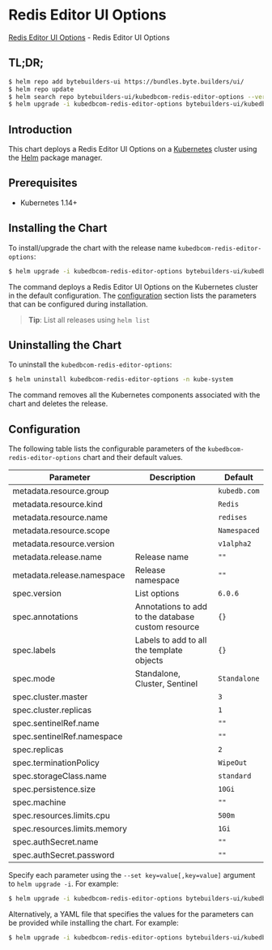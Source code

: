 # Redis Editor UI Options

[Redis Editor UI Options](https://byte.builders) - Redis Editor UI Options

## TL;DR;

```bash
$ helm repo add bytebuilders-ui https://bundles.byte.builders/ui/
$ helm repo update
$ helm search repo bytebuilders-ui/kubedbcom-redis-editor-options --version=v0.4.2
$ helm upgrade -i kubedbcom-redis-editor-options bytebuilders-ui/kubedbcom-redis-editor-options -n kube-system --create-namespace --version=v0.4.2
```

## Introduction

This chart deploys a Redis Editor UI Options on a [Kubernetes](http://kubernetes.io) cluster using the [Helm](https://helm.sh) package manager.

## Prerequisites

- Kubernetes 1.14+

## Installing the Chart

To install/upgrade the chart with the release name `kubedbcom-redis-editor-options`:

```bash
$ helm upgrade -i kubedbcom-redis-editor-options bytebuilders-ui/kubedbcom-redis-editor-options -n kube-system --create-namespace --version=v0.4.2
```

The command deploys a Redis Editor UI Options on the Kubernetes cluster in the default configuration. The [configuration](#configuration) section lists the parameters that can be configured during installation.

> **Tip**: List all releases using `helm list`

## Uninstalling the Chart

To uninstall the `kubedbcom-redis-editor-options`:

```bash
$ helm uninstall kubedbcom-redis-editor-options -n kube-system
```

The command removes all the Kubernetes components associated with the chart and deletes the release.

## Configuration

The following table lists the configurable parameters of the `kubedbcom-redis-editor-options` chart and their default values.

|          Parameter           |                    Description                     |         Default         |
|------------------------------|----------------------------------------------------|-------------------------|
| metadata.resource.group      |                                                    | <code>kubedb.com</code> |
| metadata.resource.kind       |                                                    | <code>Redis</code>      |
| metadata.resource.name       |                                                    | <code>redises</code>    |
| metadata.resource.scope      |                                                    | <code>Namespaced</code> |
| metadata.resource.version    |                                                    | <code>v1alpha2</code>   |
| metadata.release.name        | Release name                                       | <code>""</code>         |
| metadata.release.namespace   | Release namespace                                  | <code>""</code>         |
| spec.version                 | List options                                       | <code>6.0.6</code>      |
| spec.annotations             | Annotations to add to the database custom resource | <code>{}</code>         |
| spec.labels                  | Labels to add to all the template objects          | <code>{}</code>         |
| spec.mode                    | Standalone, Cluster, Sentinel                      | <code>Standalone</code> |
| spec.cluster.master          |                                                    | <code>3</code>          |
| spec.cluster.replicas        |                                                    | <code>1</code>          |
| spec.sentinelRef.name        |                                                    | <code>""</code>         |
| spec.sentinelRef.namespace   |                                                    | <code>""</code>         |
| spec.replicas                |                                                    | <code>2</code>          |
| spec.terminationPolicy       |                                                    | <code>WipeOut</code>    |
| spec.storageClass.name       |                                                    | <code>standard</code>   |
| spec.persistence.size        |                                                    | <code>10Gi</code>       |
| spec.machine                 |                                                    | <code>""</code>         |
| spec.resources.limits.cpu    |                                                    | <code>500m</code>       |
| spec.resources.limits.memory |                                                    | <code>1Gi</code>        |
| spec.authSecret.name         |                                                    | <code>""</code>         |
| spec.authSecret.password     |                                                    | <code>""</code>         |


Specify each parameter using the `--set key=value[,key=value]` argument to `helm upgrade -i`. For example:

```bash
$ helm upgrade -i kubedbcom-redis-editor-options bytebuilders-ui/kubedbcom-redis-editor-options -n kube-system --create-namespace --version=v0.4.2 --set metadata.resource.group=kubedb.com
```

Alternatively, a YAML file that specifies the values for the parameters can be provided while
installing the chart. For example:

```bash
$ helm upgrade -i kubedbcom-redis-editor-options bytebuilders-ui/kubedbcom-redis-editor-options -n kube-system --create-namespace --version=v0.4.2 --values values.yaml
```
